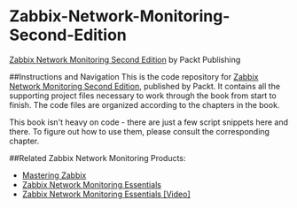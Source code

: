 # Zabbix-Network-Monitoring-Second-Edition
[Zabbix Network Monitoring Second Edition](https://www.packtpub.com/networking-and-servers/zabbix-network-monitoring-second-edition?utm_source=github&utm_medium=repository&utm_campaign=9781782161288) by Packt Publishing

##Instructions and Navigation
This is the code repository for [Zabbix Network Monitoring Second Edition](https://www.packtpub.com/networking-and-servers/zabbix-network-monitoring-second-edition?utm_source=github&utm_medium=repository&utm_campaign=9781782161288), published by Packt. It contains all the supporting project files necessary to work through the book from start to finish. The code files are organized according to the chapters in the book.

This book isn't heavy on code - there are just a few script snippets here and there. To figure out how to use them, please consult the corresponding chapter.


##Related Zabbix Network Monitoring Products:
* [Mastering Zabbix](https://www.packtpub.com/networking-and-servers/mastering-zabbix?utm_source=github&utm_medium=repository&utm_campaign=9781783283491)
* [Zabbix Network Monitoring Essentials](https://www.packtpub.com/networking-and-servers/zabbix-network-monitoring-essentials?utm_source=github&utm_medium=repository&utm_campaign=9781784399764)
* [Zabbix Network Monitoring Essentials [Video]](https://www.packtpub.com/networking-and-servers/zabbix-network-monitoring-essentials-video?utm_source=github&utm_medium=repository&utm_campaign=9781782165507)
